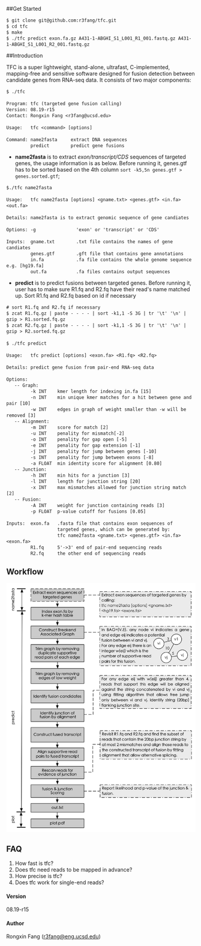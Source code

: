 ##Get Started

```
$ git clone git@github.com:r3fang/tfc.git
$ cd tfc
$ make
$ ./tfc predict exon.fa.gz A431-1-ABGHI_S1_L001_R1_001.fastq.gz A431-1-ABGHI_S1_L001_R2_001.fastq.gz
```

##Introduction

TFC is a super lightweight, stand-alone, ultrafast, C-implemented, mapping-free and sensitive software designed for fusion detection between candidate genes from RNA-seq data. It consists of two major components:
 
```
$ ./tfc 

Program: tfc (targeted gene fusion calling)
Version: 08.19-r15
Contact: Rongxin Fang <r3fang@ucsd.edu>

Usage:   tfc <command> [options]

Command: name2fasta     extract DNA sequences
         predict        predict gene fusions
```

- **name2fasta** is to extract *exon/transcript/CDS* sequences of targeted genes, the usage information is as below. Before running it, genes.gtf has to be sorted based on the 4th column `sort -k5,5n genes.gtf > genes.sorted.gtf`;
 
```
$./tfc name2fasta

Usage:   tfc name2fasta [options] <gname.txt> <genes.gtf> <in.fa> <out.fa> 

Details: name2fasta is to extract genomic sequence of gene candiates

Options: -g               'exon' or 'transcript' or 'CDS' 

Inputs:  gname.txt        .txt file contains the names of gene candiates
         genes.gtf        .gft file that contains gene annotations
         in.fa            .fa file contains the whole genome sequence e.g. [hg19.fa]
         out.fa           .fa files contains output sequences
```

- **predict** is to predict fusions between targeted genes. Before running it, user has to make sure R1.fq and R2.fq have their read's name matched up. Sort R1.fq and R2.fq based on id if necessary 


```
# sort R1.fq and R2.fq if necessary
$ zcat R1.fq.gz | paste - - - - | sort -k1,1 -S 3G | tr '\t' '\n' | gzip > R1.sorted.fq.gz
$ zcat R2.fq.gz | paste - - - - | sort -k1,1 -S 3G | tr '\t' '\n' | gzip > R2.sorted.fq.gz

$ ./tfc predict

Usage:   tfc predict [options] <exon.fa> <R1.fq> <R2.fq>

Details: predict gene fusion from pair-end RNA-seq data

Options:
   -- Graph:
         -k INT    kmer length for indexing in.fa [15]
         -n INT    min unique kmer matches for a hit between gene and pair [10]
         -w INT    edges in graph of weight smaller than -w will be removed [3]
   -- Alignment:
         -m INT    score for match [2]
         -u INT    penality for mismatch[-2]
         -o INT    penality for gap open [-5]
         -e INT    penality for gap extension [-1]
         -j INT    penality for jump between genes [-10]
         -s INT    penality for jump between exons [-8]
         -a FLOAT  min identity score for alignment [0.80]
   -- Junction:
         -h INT    min hits for a junction [3]
         -l INT    length for junction string [20]
         -x INT    max mismatches allowed for junction string match [2]
   -- Fusion:
         -A INT    weight for junction containing reads [3]
         -p FLOAT  p-value cutoff for fusions [0.05]

Inputs:  exon.fa   .fasta file that contains exon sequences of 
                   targeted genes, which can be generated by: 
                   tfc name2fasta <gname.txt> <genes.gtf> <in.fa> <exon.fa>  
         R1.fq     5'->3' end of pair-end sequencing reads
         R2.fq     the other end of sequencing reads
```

## Workflow

![workflow](https://github.com/r3fang/tfc/blob/master/img/workflow.jpg)

## FAQ

1. How fast is tfc?
2. Does tfc need reads to be mapped in advance?
3. How precise is tfc?
4. Does tfc work for single-end reads?

#### Version
08.19-r15

#### Author
Rongxin Fang (r3fang@eng.ucsd.edu)

